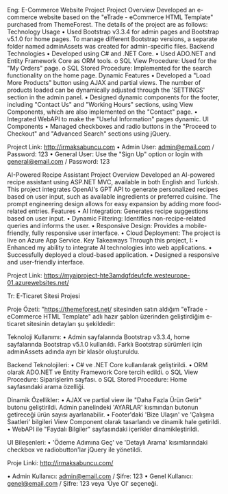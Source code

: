 Eng:
E-Commerce Website Project 
Project Overview
Developed an e-commerce website based on the "eTrade - eCommerce HTML Template" purchased from ThemeForest. The details of the project are as follows:
Technology Usage
•	Used Bootstrap v3.3.4 for admin pages and Bootstrap v5.1.0 for home pages. To manage different Bootstrap versions, a separate folder named adminAssets was created for admin-specific files.
Backend Technologies
•	Developed using C# and .NET Core.
•	Used ADO.NET and Entity Framework Core as ORM tools.
o	SQL View Procedure: Used for the "My Orders" page.
o	SQL Stored Procedure: Implemented for the search functionality on the home page.
Dynamic Features
•	Developed a "Load More Products" button using AJAX and partial views. The number of products loaded can be dynamically adjusted through the 'SETTINGS' section in the admin panel.
•	Designed dynamic components for the footer, including "Contact Us" and "Working Hours" sections, using View Components, which are also implemented on the "Contact" page.
•	Integrated WebAPI to make the "Useful Information" pages dynamic.
UI Components
•	Managed checkboxes and radio buttons in the "Proceed to Checkout" and "Advanced Search" sections using jQuery.

Project Link:  http://irmaksabuncu.com
•	Admin User: admin@email.com / Password: 123
•	General User: Use the "Sign Up" option or login with general@email.com / Password: 123

AI-Powered Recipe Assistant 
Project Overview
Developed an AI-powered recipe assistant using ASP.NET MVC, available in both English and Turkish. This project integrates OpenAI's GPT API to generate personalized recipes based on user input, such as available ingredients or preferred cuisine. The prompt engineering design allows for easy expansion by adding more food-related entries.
Features
•	AI Integration: Generates recipe suggestions based on user input.
•	Dynamic Filtering: Identifies non-recipe-related queries and informs the user.
•	Responsive Design: Provides a mobile-friendly, fully responsive user interface.
•	Cloud Deployment: The project is live on Azure App Service.
Key Takeaways
Through this project, I:
•	Enhanced my ability to integrate AI technologies into web applications.
•	Successfully deployed a cloud-based application.
•	Designed a responsive and user-friendly interface.

Project Link:      https://myaiproject-hte3amdgfdeufcfe.westeurope-01.azurewebsites.net/


Tr:
E-Ticaret Sitesi Projesi  


Proje Özeti:
"https://themeforest.net/ sitesinden satın aldığım "eTrade - eCommerce HTML Template" adlı hazır şablon üzerinden geliştirdiğim e-ticaret sitesinin detayları şu şekildedir:

Teknoloji Kullanımı:
•	Admin sayfalarında Bootstrap v3.3.4, home sayfalarında Bootstrap v5.1.0 kullanıldı. Farklı Bootstrap sürümleri için adminAssets adında ayrı bir klasör oluşturuldu.

Backend Teknolojileri:
•	C# ve .NET Core kullanılarak geliştirildi.
•	ORM olarak ADO.NET ve Entity Framework Core tercih edildi.
o	SQL View Procedure: Siparişlerim sayfası.
o	SQL Stored Procedure: Home sayfasındaki arama özelliği.

Dinamik Özellikler:
•	AJAX ve partial view ile "Daha Fazla Ürün Getir" butonu geliştirildi. Admin panelindeki 'AYARLAR' kısmından butonun getireceği ürün sayısı ayarlanabilir.
•	Footer'daki 'Bize Ulaşın' ve 'Çalışma Saatleri' bilgileri View Component olarak tasarlandı ve dinamik hale getirildi.
•	WebAPI ile "Faydalı Bilgiler" sayfasındaki içerikler dinamikleştirildi.

UI Bileşenleri:
•	'Ödeme Adımına Geç' ve 'Detaylı Arama' kısımlarındaki checkbox ve radiobutton'lar jQuery ile yönetildi.

Proje Linki:   http://irmaksabuncu.com/	

•	Admin Kullanıcı: admin@email.com / Şifre: 123
•	Genel Kullanıcı: genel@email.com / Şifre: 123 veya 'Üye Ol' seçeneği.

